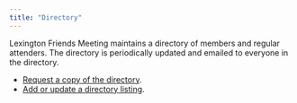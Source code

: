 ```yaml
---
title: "Directory"
---
```

Lexington Friends Meeting maintains a directory of members and regular
attenders. The directory is periodically updated and emailed to everyone in
the directory.

* [Request a copy of the directory]().
* [Add or update a directory listing]().
